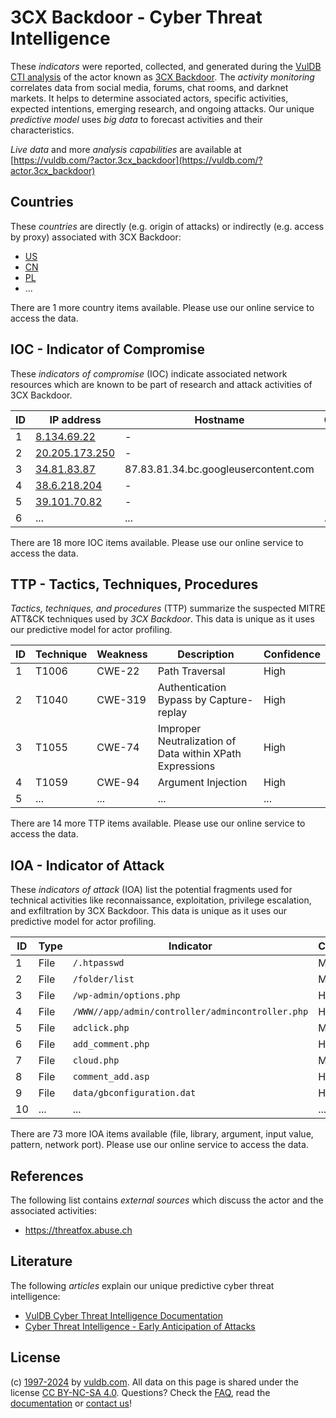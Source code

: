 # 3CX Backdoor - Cyber Threat Intelligence

These _indicators_ were reported, collected, and generated during the [VulDB CTI analysis](https://vuldb.com/?kb.cti) of the actor known as [3CX Backdoor](https://vuldb.com/?actor.3cx_backdoor). The _activity monitoring_ correlates data from social media, forums, chat rooms, and darknet markets. It helps to determine associated actors, specific activities, expected intentions, emerging research, and ongoing attacks. Our unique _predictive model_ uses _big data_ to forecast activities and their characteristics.

_Live data_ and more _analysis capabilities_ are available at [https://vuldb.com/?actor.3cx_backdoor](https://vuldb.com/?actor.3cx_backdoor)

## Countries

These _countries_ are directly (e.g. origin of attacks) or indirectly (e.g. access by proxy) associated with 3CX Backdoor:

* [US](https://vuldb.com/?country.us)
* [CN](https://vuldb.com/?country.cn)
* [PL](https://vuldb.com/?country.pl)
* ...

There are 1 more country items available. Please use our online service to access the data.

## IOC - Indicator of Compromise

These _indicators of compromise_ (IOC) indicate associated network resources which are known to be part of research and attack activities of 3CX Backdoor.

ID | IP address | Hostname | Campaign | Confidence
-- | ---------- | -------- | -------- | ----------
1 | [8.134.69.22](https://vuldb.com/?ip.8.134.69.22) | - | - | High
2 | [20.205.173.250](https://vuldb.com/?ip.20.205.173.250) | - | - | High
3 | [34.81.83.87](https://vuldb.com/?ip.34.81.83.87) | 87.83.81.34.bc.googleusercontent.com | - | Medium
4 | [38.6.218.204](https://vuldb.com/?ip.38.6.218.204) | - | - | High
5 | [39.101.70.82](https://vuldb.com/?ip.39.101.70.82) | - | - | High
6 | ... | ... | ... | ...

There are 18 more IOC items available. Please use our online service to access the data.

## TTP - Tactics, Techniques, Procedures

_Tactics, techniques, and procedures_ (TTP) summarize the suspected MITRE ATT&CK techniques used by _3CX Backdoor_. This data is unique as it uses our predictive model for actor profiling.

ID | Technique | Weakness | Description | Confidence
-- | --------- | -------- | ----------- | ----------
1 | T1006 | CWE-22 | Path Traversal | High
2 | T1040 | CWE-319 | Authentication Bypass by Capture-replay | High
3 | T1055 | CWE-74 | Improper Neutralization of Data within XPath Expressions | High
4 | T1059 | CWE-94 | Argument Injection | High
5 | ... | ... | ... | ...

There are 14 more TTP items available. Please use our online service to access the data.

## IOA - Indicator of Attack

These _indicators of attack_ (IOA) list the potential fragments used for technical activities like reconnaissance, exploitation, privilege escalation, and exfiltration by 3CX Backdoor. This data is unique as it uses our predictive model for actor profiling.

ID | Type | Indicator | Confidence
-- | ---- | --------- | ----------
1 | File | `/.htpasswd` | Medium
2 | File | `/folder/list` | Medium
3 | File | `/wp-admin/options.php` | High
4 | File | `/WWW//app/admin/controller/admincontroller.php` | High
5 | File | `adclick.php` | Medium
6 | File | `add_comment.php` | High
7 | File | `cloud.php` | Medium
8 | File | `comment_add.asp` | High
9 | File | `data/gbconfiguration.dat` | High
10 | ... | ... | ...

There are 73 more IOA items available (file, library, argument, input value, pattern, network port). Please use our online service to access the data.

## References

The following list contains _external sources_ which discuss the actor and the associated activities:

* https://threatfox.abuse.ch

## Literature

The following _articles_ explain our unique predictive cyber threat intelligence:

* [VulDB Cyber Threat Intelligence Documentation](https://vuldb.com/?kb.cti)
* [Cyber Threat Intelligence - Early Anticipation of Attacks](https://www.scip.ch/en/?labs.20201022)

## License

(c) [1997-2024](https://vuldb.com/?kb.changelog) by [vuldb.com](https://vuldb.com/?kb.about). All data on this page is shared under the license [CC BY-NC-SA 4.0](https://creativecommons.org/licenses/by-nc-sa/4.0/). Questions? Check the [FAQ](https://vuldb.com/?kb.faq), read the [documentation](https://vuldb.com/?kb) or [contact us](https://vuldb.com/?contact)!
